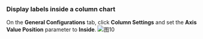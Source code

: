 ### Display labels inside a column chart

On the **General Configurations** tab, click **Column Settings** and set the **Axis Value Position** parameter to **Inside**.
![图10](/img/src/en/visulization/barPro/barPro10.png)
